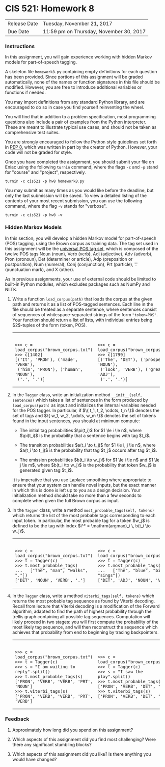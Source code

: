 <!DOCTYPE html>
<html>
    <head>
        <meta charset="UTF-8">
        <title>Homework 8</title>
        <link rel="stylesheet" type="text/css" href="resources/homework.css">
        <link rel="stylesheet" type="text/css" href="resources/prism.css">
        <script type="text/javascript" src="resources/prism.js"></script>
        <script type="text/javascript" src="https://cdn.mathjax.org/mathjax/latest/MathJax.js?config=TeX-AMS-MML_HTMLorMML"></script>
        <script type="text/x-mathjax-config">MathJax.Hub.Config({tex2jax: {inlineMath: [['$','$'], ['\\(','\\)']]}});</script>
    </head>
    <body>
        <div class="content language-markup">
            <h1>CIS 521: Homework 8<span class="points" data-value="50"></span></h1>
            <table class="dates">
                <tr>
                    <td>Release Date</td>
                    <td>Tuesday, November 21, 2017</td>
                </tr>
                <tr>
                    <td>Due Date</td>
                    <td>11:59 pm on Thursday, November 30, 2017</td>
                </tr>
            </table>
            <section>
                <h3>Instructions</h3>
                <p>In this assignment, you will gain experience working with hidden Markov models for part-of-speech tagging.</p>
                <p>A skeleton file <code>homework8.py</code> containing empty definitions for each question has been provided. Since portions of this assignment will be graded automatically, none of the names or function signatures in this file should be modified. However, you are free to introduce additional variables or functions if needed.</p>
                <p>You may import definitions from any standard Python library, and are encouraged to do so in case you find yourself reinventing the wheel.</p>
                <p>You will find that in addition to a problem specification, most programming questions also include a pair of examples from the Python interpreter. These are meant to illustrate typical use cases, and should not be taken as comprehensive test suites.</p>
                <p>You are strongly encouraged to follow the Python style guidelines set forth in <a href="http://legacy.python.org/dev/peps/pep-0008/">PEP 8</a>, which was written in part by the creator of Python. However, your code will not be graded for style.</p>
                <p>Once you have completed the assignment, you should submit your file on Eniac using the following <code>turnin</code> command, where the flags <code>-c</code> and <code>-p</code> stand for "course" and "project", respectively.</p>
                <pre><code>turnin -c cis521 -p hw8 homework8.py</code></pre>
                <p>You may submit as many times as you would like before the deadline, but only the last submission will be saved. To view a detailed listing of the contents of your most recent submission, you can use the following command, where the flag <code>-v</code> stands for "verbose".</p>
                <pre><code>turnin -c cis521 -p hw8 -v</code></pre>
            </section>
            <section class="numbered">
                <h3>Hidden Markov Models<span class="points" data-value="45"></span></h3>
                <p>In this section, you will develop a hidden Markov model for part-of-speech (POS) tagging, using the Brown corpus as training data. The tag set used in this assignment will be the <a href="http://www.petrovi.de/data/universal.pdf">universal POS tag set</a>, which is composed of the twelve POS tags <span class="small-caps">Noun</span> (noun), <span class="small-caps">Verb</span> (verb), <span class="small-caps">Adj</span> (adjective), <span class="small-caps">Adv</span> (adverb), <span class="small-caps">Pron</span> (pronoun), <span class="small-caps">Det</span> (determiner or article), <span class="small-caps">Adp</span> (preposition or postposition), <span class="small-caps">Num</span> (numeral), <span class="small-caps">Conj</span> (conjunction), <span class="small-caps">Prt</span> (particle), '<span class="small-caps">.</span>' (punctuation mark), and <span class="small-caps">X</span> (other).</p>
                <p>As in previous assignments, your use of external code should be limited to built-in Python modules, which excludes packages such as NumPy and NLTK.</p>
                <ol>
                    <li>
                        <p><span class="points" data-value="5"></span>Write a function <code class="language-python">load_corpus(path)</code> that loads the corpus at the given path and returns it as a list of POS-tagged sentences. Each line in the file should be treated as a separate sentence, where sentences consist of sequences of whitespace-separated strings of the form <code class="language-python">"token=POS"</code>. Your function should return a list of lists, with individual entries being $2$-tuples of the form (token,&nbsp;POS).</p>
                        <table class="codeGroup">
                            <tr>
                                <td>
                                    <pre><code class="language-python">
&gt;&gt;&gt; c = load_corpus("brown_corpus.txt")
&gt;&gt;&gt; c[1402]
[('It', 'PRON'), ('made', 'VERB'),
 ('him', 'PRON'), ('human', 'NOUN'),
 ('.', '.')]
</code></pre>
                                </td>
                                <td>
                                    <pre><code class="language-python">
&gt;&gt;&gt; c = load_corpus("brown_corpus.txt")
&gt;&gt;&gt; c[1799]
[('The', 'DET'), ('prospects', 'NOUN'),
 ('look', 'VERB'), ('great', 'ADJ'),
 ('.', '.')]
</code></pre>
                                </td>
                            </tr>
                        </table>
                    </li>
                    <li>
                        <span class="points" data-value="10"></span>In the <code class="language-python">Tagger</code> class, write an initialization method <code class="language-python">__init__(self, sentences)</code> which takes a list of sentences in the form produced by <code class="language-python">load_corpus(path)</code> as input and initializes the internal variables needed for the POS tagger. In particular, if $\{ t_1, t_2, \cdots, t_n \}$ denotes the set of tags and $\{ w_1, w_2, \cdots, w_m \}$ denotes the set of tokens found in the input sentences, you should at minimum compute:
                        <ul>
                            <li>
                                <p>The initial tag probabilities $\pi(t_i)$ for $1 \le i \le n$, where $\pi(t_i)$ is the probability that a sentence begins with tag $t_i$.</p>
                            </li>
                            <li>
                                <p>The transition probabilities $a(t_i \to t_j)$ for $1 \le i, j \le n$, where $a(t_i \to t_j)$ is the probability that tag $t_j$ occurs after tag $t_i$.</p>
                            </li>
                            <li>
                                <p>The emission probabilities $b(t_i \to w_j)$ for $1 \le i \le n$ and $1 \le j \le m$, where $b(t_i \to w_j)$ is the probability that token $w_j$ is generated given tag $t_i$.</p>
                            </li>
                        </ul>
                        It is imperative that you use Laplace smoothing where appropriate to ensure that your system can handle novel inputs, but the exact manner in which this is done is left up to you as a design decision. Your initialization method should take no more than a few seconds to complete when given the full Brown corpus as input.
                    <li>
                        <p><span class="points" data-value="10"></span>In the <code class="language-python">Tagger</code> class, write a method <code class="language-python">most_probable_tags(self, tokens)</code> which returns the list of the most probable tags corresponding to each input token. In particular, the most probable tag for a token $w_j$ is defined to be the tag with index $i^* = \mathrm{argmax}_i \, b(t_i \to w_j)$.</p>
                        <table class="codeGroup">
                            <tr>
                                <td>
                                    <pre><code class="language-python">
&gt;&gt;&gt; c = load_corpus("brown_corpus.txt")
&gt;&gt;&gt; t = Tagger(c)
&gt;&gt;&gt; t.most_probable_tags(
...   ["The", "man", "walks", "."])
['DET', 'NOUN', 'VERB', '.']
</code></pre>
                                </td>
                                <td>
                                    <pre><code class="language-python">
&gt;&gt;&gt; c = load_corpus("brown_corpus.txt")
&gt;&gt;&gt; t = Tagger(c)
&gt;&gt;&gt; t.most_probable_tags(
...   ["The", "blue", "bird", "sings"])
['DET', 'ADJ', 'NOUN', 'VERB']
</code></pre>
                                </td>
                            </tr>
                        </table>
                    </li>
                    <li>
                        <p><span class="points" data-value="20"></span>In the <code class="language-python">Tagger</code> class, write a method <code class="language-python">viterbi_tags(self, tokens)</code> which returns the most probable tag sequence as found by Viterbi decoding. Recall from lecture that Viterbi decoding is a modification of the Forward algorithm, adapted to find the path of highest probability through the trellis graph containing all possible tag sequences. Computation will likely proceed in two stages: you will first compute the probability of the most likely tag sequence, and will then reconstruct the sequence which achieves that probability from end to beginning by tracing backpointers.</p>
                        <table class="codeGroup">
                            <tr>
                                <td>
                                    <pre><code class="language-python">
&gt;&gt;&gt; c = load_corpus("brown_corpus.txt")
&gt;&gt;&gt; t = Tagger(c)
&gt;&gt;&gt; s = "I am waiting to reply".split()
&gt;&gt;&gt; t.most_probable_tags(s)
['PRON', 'VERB', 'VERB', 'PRT', 'NOUN']
&gt;&gt;&gt; t.viterbi_tags(s)
['PRON', 'VERB', 'VERB', 'PRT', 'VERB']
</code></pre>
                                </td>
                                <td>
                                    <pre><code class="language-python">
&gt;&gt;&gt; c = load_corpus("brown_corpus.txt")
&gt;&gt;&gt; t = Tagger(c)
&gt;&gt;&gt; s = "I saw the play".split()
&gt;&gt;&gt; t.most_probable_tags(s)
['PRON', 'VERB', 'DET', 'VERB']
&gt;&gt;&gt; t.viterbi_tags(s)
['PRON', 'VERB', 'DET', 'NOUN']
</code></pre>
                                </td>
                            </tr>
                        </table>
                    </li>
                </ol>
            </section>
            <section class="numbered">
                <h3>Feedback<span class="points" data-value="5"></span></h3>
                <ol>
                    <li>
                        <p><span class="points" data-value="1"></span>Approximately how long did you spend on this assignment?</p>
                    </li>
                    <li>
                        <p><span class="points" data-value="2"></span>Which aspects of this assignment did you find most challenging? Were there any significant stumbling blocks?</p>
                    </li>
                    <li>
                        <p><span class="points" data-value="2"></span>Which aspects of this assignment did you like? Is there anything you would have changed?</p>
                    </li>
                </ol>
            </section>
        </div>
    </body>
</html>
